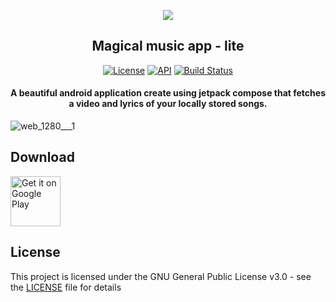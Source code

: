 <p align="center"><img src="https://user-images.githubusercontent.com/23453229/180805718-0242462d-d6c8-4696-95b5-5f23edc78456.png"></p> 
<h2 align="center"><b>Magical music app - lite</b></h2>

<p align="center">
  <a href="https://opensource.org/licenses/Apache-2.0"><img alt="License" src="https://img.shields.io/badge/License-Apache%202.0-blue.svg"/></a>
  <a href="https://android-arsenal.com/api?level=21"><img alt="API" src="https://img.shields.io/badge/API-21%2B-brightgreen.svg?style=flat"/></a>
  <a href="https://github.com/ToniNgethe/magical_music_lite/actions"><img alt="Build Status" src="https://github.com/skydoves/Pokedex/workflows/Android%20CI/badge.svg"/></a> 

</p>

<h4 align="center">A beautiful android application create using jetpack compose that fetches a video and lyrics of your locally stored songs.</h4>


![web_1280___1](https://user-images.githubusercontent.com/23453229/180801107-c609ceec-4865-4e81-a1eb-c253c31fb293.png)

## Download

[<img src="https://play.google.com/intl/en_us/badges/images/generic/en_badge_web_generic.png" alt="Get it on Google Play" height="80">](https://play.google.com/store/apps/details?id=com.toni.margicalmusic)


## License
This project is licensed under the GNU General Public License v3.0 - see the [LICENSE](LICENSE) file for details
